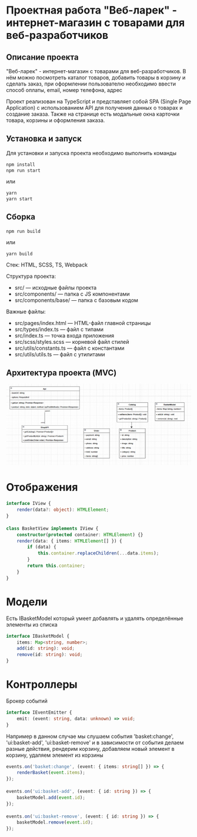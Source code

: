 # Проектная работа "Веб-ларек" - интернет-магазин с товарами для веб-разработчиков

## Описание проекта
"Веб-ларек" - интернет-магазин с товарами для веб-разработчиков. В нём можно посмотреть
каталог товаров, добавить товары в корзину и сделать заказ, при оформлении
пользователю необходимо ввести способ оплаты, email, номер телефона, адрес

Проект реализован на TypeScript и представляет собой SPA (Single Page Application) с использованием API для получения данных о товарах и создание заказа. Также на странице
есть модальные окна карточки товара, корзины и оформления заказа.

## Установка и запуск
Для установки и запуска проекта необходимо выполнить команды

```
npm install
npm run start
```

или

```
yarn
yarn start
```
## Сборка

```
npm run build
```

или

```
yarn build
```

Стек: HTML, SCSS, TS, Webpack

Структура проекта:
- src/ — исходные файлы проекта
- src/components/ — папка с JS компонентами
- src/components/base/ — папка с базовым кодом

Важные файлы:
- src/pages/index.html — HTML-файл главной страницы
- src/types/index.ts — файл с типами
- src/index.ts — точка входа приложения
- src/scss/styles.scss — корневой файл стилей
- src/utils/constants.ts — файл с константами
- src/utils/utils.ts — файл с утилитами

## Архитектура проекта (MVC)
![Архитектура](image.png)

# Отображения

```ts
interface IView {
	render(data?: object): HTMLElement;
}

class BasketView implements IView {
    constructor(protected container: HTMLElement) {}
    render(data: { items: HTMLElement[] }) {
        if (data) {
			this.container.replaceChildren(...data.items);
		}
		return this.container;
    }
}
```

# Модели
Есть IBasketModel который умеет добавлять и удалять определённые элементы из списка

```ts
interface IBasketModel {
	items: Map<string, number>;
	add(id: string): void;
	remove(id: string): void;
}
```

# Контроллеры

Брокер событий
```ts
interface IEventEmitter {
	emit: (event: string, data: unknown) => void;
}
```

Например в данном случае мы слушаем события 'basket:change', 'ui:basket-add',
'ui:basket-remove' и в зависимости от события делаем разные действия, рендерим корзину,
добавляем новый элемент в корзину, удаляем элемент из корзины
```ts
events.on('basket:change', (event: { items: string[] }) => {
	renderBasket(event.items);
});

events.on('ui:basket-add', (event: { id: string }) => {
	basketModel.add(event.id);
});

events.on('ui:basket-remove', (event: { id: string }) => {
	basketModel.remove(event.id);
});

```